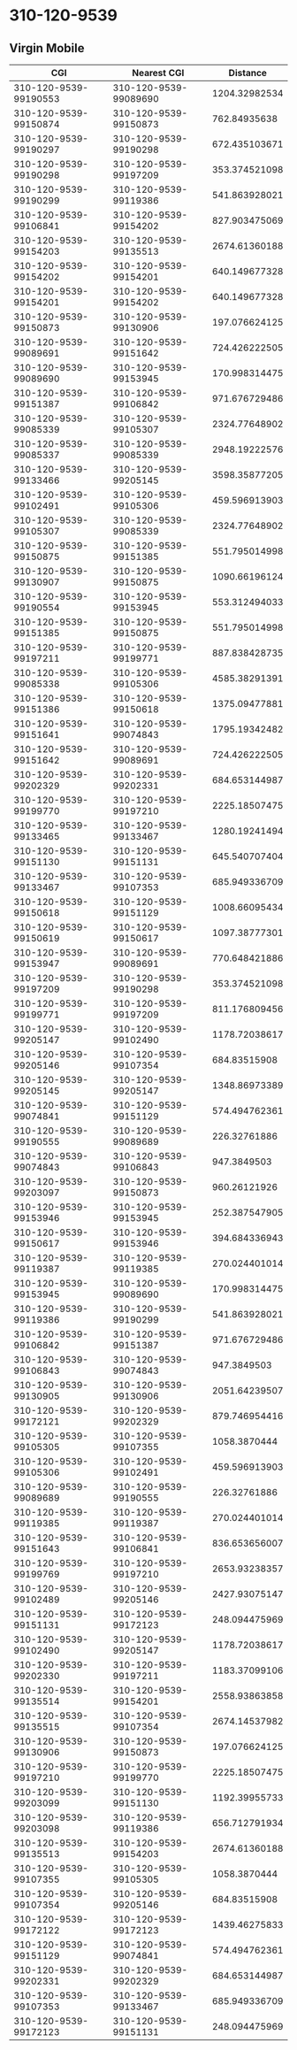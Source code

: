 # 310-120-9539
## Virgin Mobile


| CGI | Nearest CGI | Distance |
|-----|-------------|----------|
| 310-120-9539-99190553 | 310-120-9539-99089690 | 1204.32982534 |
| 310-120-9539-99150874 | 310-120-9539-99150873 | 762.84935638 |
| 310-120-9539-99190297 | 310-120-9539-99190298 | 672.435103671 |
| 310-120-9539-99190298 | 310-120-9539-99197209 | 353.374521098 |
| 310-120-9539-99190299 | 310-120-9539-99119386 | 541.863928021 |
| 310-120-9539-99106841 | 310-120-9539-99154202 | 827.903475069 |
| 310-120-9539-99154203 | 310-120-9539-99135513 | 2674.61360188 |
| 310-120-9539-99154202 | 310-120-9539-99154201 | 640.149677328 |
| 310-120-9539-99154201 | 310-120-9539-99154202 | 640.149677328 |
| 310-120-9539-99150873 | 310-120-9539-99130906 | 197.076624125 |
| 310-120-9539-99089691 | 310-120-9539-99151642 | 724.426222505 |
| 310-120-9539-99089690 | 310-120-9539-99153945 | 170.998314475 |
| 310-120-9539-99151387 | 310-120-9539-99106842 | 971.676729486 |
| 310-120-9539-99085339 | 310-120-9539-99105307 | 2324.77648902 |
| 310-120-9539-99085337 | 310-120-9539-99085339 | 2948.19222576 |
| 310-120-9539-99133466 | 310-120-9539-99205145 | 3598.35877205 |
| 310-120-9539-99102491 | 310-120-9539-99105306 | 459.596913903 |
| 310-120-9539-99105307 | 310-120-9539-99085339 | 2324.77648902 |
| 310-120-9539-99150875 | 310-120-9539-99151385 | 551.795014998 |
| 310-120-9539-99130907 | 310-120-9539-99150875 | 1090.66196124 |
| 310-120-9539-99190554 | 310-120-9539-99153945 | 553.312494033 |
| 310-120-9539-99151385 | 310-120-9539-99150875 | 551.795014998 |
| 310-120-9539-99197211 | 310-120-9539-99199771 | 887.838428735 |
| 310-120-9539-99085338 | 310-120-9539-99105306 | 4585.38291391 |
| 310-120-9539-99151386 | 310-120-9539-99150618 | 1375.09477881 |
| 310-120-9539-99151641 | 310-120-9539-99074843 | 1795.19342482 |
| 310-120-9539-99151642 | 310-120-9539-99089691 | 724.426222505 |
| 310-120-9539-99202329 | 310-120-9539-99202331 | 684.653144987 |
| 310-120-9539-99199770 | 310-120-9539-99197210 | 2225.18507475 |
| 310-120-9539-99133465 | 310-120-9539-99133467 | 1280.19241494 |
| 310-120-9539-99151130 | 310-120-9539-99151131 | 645.540707404 |
| 310-120-9539-99133467 | 310-120-9539-99107353 | 685.949336709 |
| 310-120-9539-99150618 | 310-120-9539-99151129 | 1008.66095434 |
| 310-120-9539-99150619 | 310-120-9539-99150617 | 1097.38777301 |
| 310-120-9539-99153947 | 310-120-9539-99089691 | 770.648421886 |
| 310-120-9539-99197209 | 310-120-9539-99190298 | 353.374521098 |
| 310-120-9539-99199771 | 310-120-9539-99197209 | 811.176809456 |
| 310-120-9539-99205147 | 310-120-9539-99102490 | 1178.72038617 |
| 310-120-9539-99205146 | 310-120-9539-99107354 | 684.83515908 |
| 310-120-9539-99205145 | 310-120-9539-99205147 | 1348.86973389 |
| 310-120-9539-99074841 | 310-120-9539-99151129 | 574.494762361 |
| 310-120-9539-99190555 | 310-120-9539-99089689 | 226.32761886 |
| 310-120-9539-99074843 | 310-120-9539-99106843 | 947.3849503 |
| 310-120-9539-99203097 | 310-120-9539-99150873 | 960.26121926 |
| 310-120-9539-99153946 | 310-120-9539-99153945 | 252.387547905 |
| 310-120-9539-99150617 | 310-120-9539-99153946 | 394.684336943 |
| 310-120-9539-99119387 | 310-120-9539-99119385 | 270.024401014 |
| 310-120-9539-99153945 | 310-120-9539-99089690 | 170.998314475 |
| 310-120-9539-99119386 | 310-120-9539-99190299 | 541.863928021 |
| 310-120-9539-99106842 | 310-120-9539-99151387 | 971.676729486 |
| 310-120-9539-99106843 | 310-120-9539-99074843 | 947.3849503 |
| 310-120-9539-99130905 | 310-120-9539-99130906 | 2051.64239507 |
| 310-120-9539-99172121 | 310-120-9539-99202329 | 879.746954416 |
| 310-120-9539-99105305 | 310-120-9539-99107355 | 1058.3870444 |
| 310-120-9539-99105306 | 310-120-9539-99102491 | 459.596913903 |
| 310-120-9539-99089689 | 310-120-9539-99190555 | 226.32761886 |
| 310-120-9539-99119385 | 310-120-9539-99119387 | 270.024401014 |
| 310-120-9539-99151643 | 310-120-9539-99106841 | 836.653656007 |
| 310-120-9539-99199769 | 310-120-9539-99197210 | 2653.93238357 |
| 310-120-9539-99102489 | 310-120-9539-99205146 | 2427.93075147 |
| 310-120-9539-99151131 | 310-120-9539-99172123 | 248.094475969 |
| 310-120-9539-99102490 | 310-120-9539-99205147 | 1178.72038617 |
| 310-120-9539-99202330 | 310-120-9539-99197211 | 1183.37099106 |
| 310-120-9539-99135514 | 310-120-9539-99154201 | 2558.93863858 |
| 310-120-9539-99135515 | 310-120-9539-99107354 | 2674.14537982 |
| 310-120-9539-99130906 | 310-120-9539-99150873 | 197.076624125 |
| 310-120-9539-99197210 | 310-120-9539-99199770 | 2225.18507475 |
| 310-120-9539-99203099 | 310-120-9539-99151130 | 1192.39955733 |
| 310-120-9539-99203098 | 310-120-9539-99119386 | 656.712791934 |
| 310-120-9539-99135513 | 310-120-9539-99154203 | 2674.61360188 |
| 310-120-9539-99107355 | 310-120-9539-99105305 | 1058.3870444 |
| 310-120-9539-99107354 | 310-120-9539-99205146 | 684.83515908 |
| 310-120-9539-99172122 | 310-120-9539-99172123 | 1439.46275833 |
| 310-120-9539-99151129 | 310-120-9539-99074841 | 574.494762361 |
| 310-120-9539-99202331 | 310-120-9539-99202329 | 684.653144987 |
| 310-120-9539-99107353 | 310-120-9539-99133467 | 685.949336709 |
| 310-120-9539-99172123 | 310-120-9539-99151131 | 248.094475969 |
